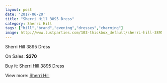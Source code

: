 ```yaml
---
layout: post
date: '2017-06-20'
title: "Sherri Hill 3895 Dress"
category: Sherri Hill
tags: ["hill","brand","evening","dresses","charming"]
image: http://www.lustparties.com/103-thickbox_default/sherri-hill-3895-dress.jpg
---
```

Sherri Hill 3895 Dress

On Sales: **$270**
<a href="https://www.lustparties.com/en/sherri-hill/31-sherri-hill-3895-dress.html"><amp-img layout="responsive" width="600" height="600" src="//www.lustparties.com/103-thickbox_default/sherri-hill-3895-dress.jpg" alt="Sherri Hill 3895 Dress 0" /></a>
<a href="https://www.lustparties.com/en/sherri-hill/31-sherri-hill-3895-dress.html"><amp-img layout="responsive" width="600" height="600" src="//www.lustparties.com/106-thickbox_default/sherri-hill-3895-dress.jpg" alt="Sherri Hill 3895 Dress 1" /></a>
<a href="https://www.lustparties.com/en/sherri-hill/31-sherri-hill-3895-dress.html"><amp-img layout="responsive" width="600" height="600" src="//www.lustparties.com/105-thickbox_default/sherri-hill-3895-dress.jpg" alt="Sherri Hill 3895 Dress 2" /></a>
<a href="https://www.lustparties.com/en/sherri-hill/31-sherri-hill-3895-dress.html"><amp-img layout="responsive" width="600" height="600" src="//www.lustparties.com/104-thickbox_default/sherri-hill-3895-dress.jpg" alt="Sherri Hill 3895 Dress 3" /></a>

Buy it: [Sherri Hill 3895 Dress](https://www.lustparties.com/en/sherri-hill/31-sherri-hill-3895-dress.html "Sherri Hill 3895 Dress")

View more: [Sherri Hill](https://www.lustparties.com/en/2-sherri-hill "Sherri Hill")